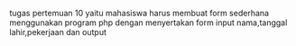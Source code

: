 tugas pertemuan 10 yaitu mahasiswa harus membuat form sederhana menggunakan program php dengan menyertakan form input nama,tanggal lahir,pekerjaan dan output
